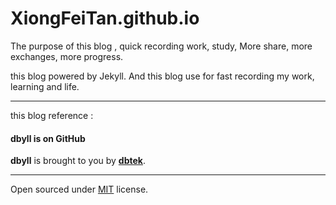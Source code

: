 # XiongFeiTan.github.io

The purpose of this blog , quick recording work, study,  More share, more exchanges, more progress.

this blog powered by Jekyll. And this blog use for fast recording my work, learning and life.

---
this blog reference :

#### dbyll is on GitHub

<a class="btn btn-default" href="https://github.com/dbtek/dbyll"></a>

**dbyll** is brought to you by **[dbtek](http://ismaildemirbilek.com)**.

---

Open sourced under [MIT](http://opensource.org/licenses/MIT) license.

